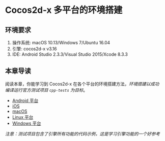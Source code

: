 # Cocos2d-x 多平台的环境搭建

## 环境要求

1. 操作系统: macOS 10.13/Windows 7/Ubuntu 16.04
1. 引擎: cocos2d-x v3.16
1. IDE: Android Studio 2.3.3/Visual Studio 2015/Xcode 8.3.3

## 本章导读

阅读本章，你能学习到 Cocos2d-x 在各个平台的环境搭建方法，_环境搭建以成功编译运行官方测试项目 `cpp-tests` 为目标_。

- [Android 平台](Android-Studio.md)
- [iOS](IOS.md)
- [macOS](OSX.md)
- [Linux 平台](Linux.md)
- [Windows 平台](Windows.md)

_注意：测试项目包含了引擎所有功能的代码示例，这是学习引擎功能的一个好参考_